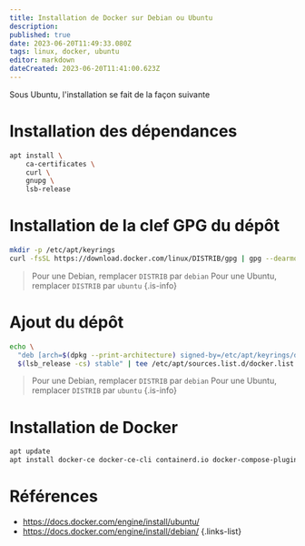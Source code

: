 ```yaml
---
title: Installation de Docker sur Debian ou Ubuntu
description: 
published: true
date: 2023-06-20T11:49:33.080Z
tags: linux, docker, ubuntu
editor: markdown
dateCreated: 2023-06-20T11:41:00.623Z
---
```


Sous Ubuntu, l'installation se fait de la façon suivante

# Installation des dépendances
```bash
apt install \
    ca-certificates \
    curl \
    gnupg \
    lsb-release
```

# Installation de la clef GPG du dépôt
```bash
mkdir -p /etc/apt/keyrings
curl -fsSL https://download.docker.com/linux/DISTRIB/gpg | gpg --dearmor -o /etc/apt/keyrings/docker.gpg
```
> Pour une Debian, remplacer `DISTRIB` par `debian`
> Pour une Ubuntu, remplacer `DISTRIB` par `ubuntu`
{.is-info}

# Ajout du dépôt
```bash
echo \
  "deb [arch=$(dpkg --print-architecture) signed-by=/etc/apt/keyrings/docker.gpg] https://download.docker.com/linux/DISTRIB \
  $(lsb_release -cs) stable" | tee /etc/apt/sources.list.d/docker.list > /dev/null
```
> Pour une Debian, remplacer `DISTRIB` par `debian`
> Pour une Ubuntu, remplacer `DISTRIB` par `ubuntu`
{.is-info}

# Installation de Docker
```bash
apt update
apt install docker-ce docker-ce-cli containerd.io docker-compose-plugin
```


# Références
- https://docs.docker.com/engine/install/ubuntu/
- https://docs.docker.com/engine/install/debian/
{.links-list}